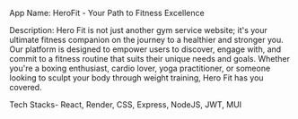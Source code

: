 App Name: HeroFit - Your Path to Fitness Excellence

Description:
Hero Fit is not just another gym service website; it's your ultimate fitness companion on the journey to a healthier and stronger you. Our platform is designed to empower users to discover, engage with, and commit to a fitness routine that suits their unique needs and goals. Whether you're a boxing enthusiast, cardio lover, yoga practitioner, or someone looking to sculpt your body through weight training, Hero Fit has you covered.

Tech Stacks- React, Render, CSS, Express, NodeJS, JWT, MUI
